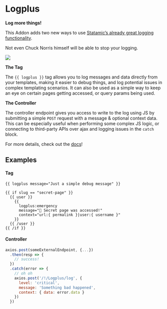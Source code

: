 # Logplus

**Log more things!**

This Addon adds two new ways to use [Statamic’s already great logging functionality](https://docs.statamic.com/debugging#logging).

Not even Chuck Norris himself will be able to stop your logging.

<img src="https://media.giphy.com/media/49HINwAf1JOuI/giphy.gif">

**The Tag **

The `{{ logplus }}` tag allows you to log messages and data directly from your templates, making it easier to debug things, and log potential issues in complex templating scenarios. It can also be used as a simple way to keep an eye on certain pages getting accessed, or query params being used.

**The Controller**

The controller endpoint gives you access to write to the log using JS by submitting a simple `POST` request with a message & optional context data. This can be especially useful when performing some complex JS logic, or connecting to third-party APIs over ajax and logging issues in the `catch` block.

For more details, check out the [docs](https://statamic.com/marketplace/addons/logplus/docs)!

## Examples

#### Tag

```blade
{{ logplus message="Just a simple debug message" }}

{{ if slug == "secret-page" }}
  {{ user }}
    {{
      logplus:emergency
      message="🚨 Secret page was accessed!"
      context="url:{ permalink }|user:{ username }"
    }}
  {{ /user }}
{{ /if }}
```

#### Controller

```js
axios.post(someExternalEndpoint, {...})
  .then(resp => {
    // success!
  })
  .catch(error => {
    // oh oh
    axios.post('/!/Logplus/log', {
      level: 'critical',
      message: 'Something bad happened',
      context: { data: error.data }
    })
  })
```
